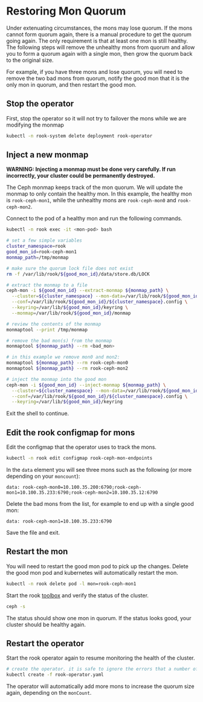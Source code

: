 # Restoring Mon Quorum

Under extenuating circumstances, the mons may lose quorum. If the mons cannot form quorum again, 
there is a manual procedure to get the quorum going again. The only requirement is that at least one mon
is still healthy. The following steps will remove the unhealthy
mons from quorum and allow you to form a quorum again with a single mon, then grow the quorum back to the original size. 

For example, if you have three mons and lose quorum, you will need to remove the two bad mons from quorum, notify the good mon
that it is the only mon in quorum, and then restart the good mon.

## Stop the operator
First, stop the operator so it will not try to failover the mons while we are modifying the monmap
```bash
kubectl -n rook-system delete deployment rook-operator
```

## Inject a new monmap
**WARNING: Injecting a monmap must be done very carefully. If run incorrectly, your cluster could be permanently destroyed.**

The Ceph monmap keeps track of the mon quorum. We will update the monmap to only contain the healthy mon.
In this example, the healthy mon is `rook-ceph-mon1`, while the unhealthy mons are `rook-ceph-mon0` and `rook-ceph-mon2`.

Connect to the pod of a healthy mon and run the following commands.
```bash
kubectl -n rook exec -it <mon-pod> bash

# set a few simple variables
cluster_namespace=rook
good_mon_id=rook-ceph-mon1
monmap_path=/tmp/monmap

# make sure the quorum lock file does not exist
rm -f /var/lib/rook/${good_mon_id}/data/store.db/LOCK

# extract the monmap to a file
ceph-mon -i ${good_mon_id} --extract-monmap ${monmap_path} \
  --cluster=${cluster_namespace} --mon-data=/var/lib/rook/${good_mon_id}/data \
  --conf=/var/lib/rook/${good_mon_id}/${cluster_namespace}.config \
  --keyring=/var/lib/${good_mon_id}/keyring \
  --monmap=/var/lib/rook/${good_mon_id}/monmap

# review the contents of the monmap
monmaptool --print /tmp/monmap 

# remove the bad mon(s) from the monmap
monmaptool ${monmap_path} --rm <bad_mon>

# in this example we remove mon0 and mon2:
monmaptool ${monmap_path} --rm rook-ceph-mon0
monmaptool ${monmap_path} --rm rook-ceph-mon2

# inject the monmap into the good mon
ceph-mon -i ${good_mon_id} --inject-monmap ${monmap_path} \
  --cluster=${cluster_namespace} --mon-data=/var/lib/rook/${good_mon_id}/data \
  --conf=/var/lib/rook/${good_mon_id}/${cluster_namespace}.config \
  --keyring=/var/lib/${good_mon_id}/keyring
```

Exit the shell to continue.

## Edit the rook configmap for mons

Edit the configmap that the operator uses to track the mons.
```bash
kubectl -n rook edit configmap rook-ceph-mon-endpoints
```

In the `data` element you will see three mons such as the following (or more depending on your `moncount`):
```
data: rook-ceph-mon0=10.100.35.200:6790;rook-ceph-mon1=10.100.35.233:6790;rook-ceph-mon2=10.100.35.12:6790
```

Delete the bad mons from the list, for example to end up with a single good mon:
```
data: rook-ceph-mon1=10.100.35.233:6790
```

Save the file and exit.

## Restart the mon
You will need to restart the good mon pod to pick up the changes. Delete the good mon pod and kubernetes will automatically restart the mon.
```bash
kubectl -n rook delete pod -l mon=rook-ceph-mon1
```

Start the rook [toolbox](/Documentation/toolbox.md) and verify the status of the cluster. 
```bash
ceph -s
```

The status should show one mon in quorum. If the status looks good, your cluster should be healthy again.

## Restart the operator
Start the rook operator again to resume monitoring the health of the cluster. 
```bash
# create the operator. it is safe to ignore the errors that a number of resources already exist.
kubectl create -f rook-operator.yaml
```

The operator will automatically add more mons to increase the quorum size again, depending on the `monCount`.
